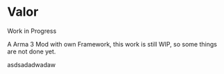 # Valor
Work in Progress


A Arma 3 Mod with own Framework, this work is still WIP, so some things are not done yet.

asdsadadwadaw
